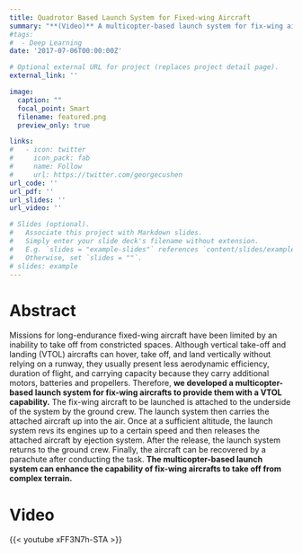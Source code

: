 ```yaml
---
title: Quadrotor Based Launch System for Fixed-wing Aircraft
summary: "**(Video)** A multicopter-based launch system for fix-wing aircrafts was developed to provide them with a VTOL capability"
#tags:
#  - Deep Learning
date: '2017-07-06T00:00:00Z'

# Optional external URL for project (replaces project detail page).
external_link: ''

image:
  caption: ""
  focal_point: Smart
  filename: featured.png
  preview_only: true

links:
#   - icon: twitter
#     icon_pack: fab
#     name: Follow
#     url: https://twitter.com/georgecushen
url_code: ''
url_pdf: ''
url_slides: ''
url_video: ''

# Slides (optional).
#   Associate this project with Markdown slides.
#   Simply enter your slide deck's filename without extension.
#   E.g. `slides = "example-slides"` references `content/slides/example-slides.md`.
#   Otherwise, set `slides = ""`.
# slides: example
---
```


# Abstract

Missions for long-endurance fixed-wing aircraft have been limited by an inability to take off from constricted spaces. Although vertical take-off and landing (VTOL) aircrafts can hover, take off, and land vertically without relying on a runway, they usually present less aerodynamic efficiency, duration of flight, and carrying capacity because they carry additional motors, batteries and propellers. Therefore, **we developed a multicopter-based launch system for fix-wing aircrafts to provide them with a VTOL capability.** The fix-wing aircraft to be launched is attached to the underside of the system by the ground crew. The launch system then carries the attached aircraft up into the air. Once at a sufficient altitude, the launch system revs its engines up to a certain speed and then releases the attached aircraft by ejection system. After the release, the launch system returns to the ground crew. Finally, the aircraft can be recovered by a parachute after conducting the task. **The multicopter-based launch system can enhance the capability of fix-wing aircrafts to take off from complex terrain.**

# Video

{{< youtube xFF3N7h-STA >}}